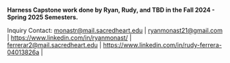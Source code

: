 **Harness Capstone work done by Ryan, Rudy, and TBD in the Fall 2024 - Spring 2025 Semesters.**


Inquiry Contact:
monastr@mail.sacredheart.edu | ryanmonast21@gmail.com | https://www.linkedin.com/in/ryanmonast/ |
ferrerar2@mail.sacredheart.edu | https://www.linkedin.com/in/rudy-ferrera-04013826a |
